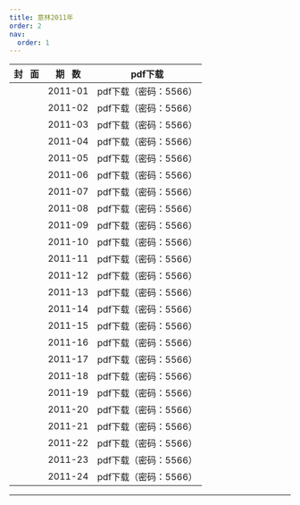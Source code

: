 ```yaml
---
title: 意林2011年
order: 2
nav:
  order: 1
---
```

| 封   面 | 期   数 |        pdf下载        |
| :-------: | :-------: | :-------------------: |
|          |  2011-01  | pdf下载（密码：5566） |
|          |  2011-02  | pdf下载（密码：5566） |
|          |  2011-03  | pdf下载（密码：5566） |
|          |  2011-04  | pdf下载（密码：5566） |
|          |  2011-05  | pdf下载（密码：5566） |
|          |  2011-06  | pdf下载（密码：5566） |
|          |  2011-07  | pdf下载（密码：5566） |
|          |  2011-08  | pdf下载（密码：5566） |
|          |  2011-09  | pdf下载（密码：5566） |
|          |  2011-10  | pdf下载（密码：5566） |
|          |  2011-11  | pdf下载（密码：5566） |
|          |  2011-12  | pdf下载（密码：5566） |
|          |  2011-13  | pdf下载（密码：5566） |
|          |  2011-14  | pdf下载（密码：5566） |
|          |  2011-15  | pdf下载（密码：5566） |
|          |  2011-16  | pdf下载（密码：5566） |
|          |  2011-17  | pdf下载（密码：5566） |
|          |  2011-18  | pdf下载（密码：5566） |
|          |  2011-19  | pdf下载（密码：5566） |
|          |  2011-20  | pdf下载（密码：5566） |
|          |  2011-21  | pdf下载（密码：5566） |
|          |  2011-22  | pdf下载（密码：5566） |
|          |  2011-23  | pdf下载（密码：5566） |
|          |  2011-24  | pdf下载（密码：5566） |

---
